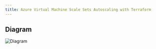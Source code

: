 ```yaml
---
title: Azure Virtual Machine Scale Sets Autoscaling with Terraform
---
```


## Diagram
![Diagram](/Terraform-Azure-LB/Diagram.png)